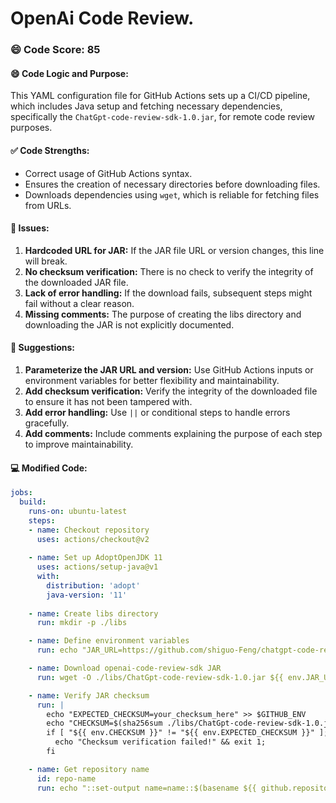 # OpenAi Code Review.
### 😄 Code Score: 85
#### 😄 Code Logic and Purpose:
This YAML configuration file for GitHub Actions sets up a CI/CD pipeline, which includes Java setup and fetching necessary dependencies, specifically the `ChatGpt-code-review-sdk-1.0.jar`, for remote code review purposes.
#### ✅ Code Strengths:
- Correct usage of GitHub Actions syntax.
- Ensures the creation of necessary directories before downloading files.
- Downloads dependencies using `wget`, which is reliable for fetching files from URLs.

#### 🤔 Issues:
1. **Hardcoded URL for JAR:** If the JAR file URL or version changes, this line will break.
2. **No checksum verification:** There is no check to verify the integrity of the downloaded JAR file.
3. **Lack of error handling:** If the download fails, subsequent steps might fail without a clear reason.
4. **Missing comments:** The purpose of creating the libs directory and downloading the JAR is not explicitly documented.

#### 🎯 Suggestions:
1. **Parameterize the JAR URL and version:** Use GitHub Actions inputs or environment variables for better flexibility and maintainability.
2. **Add checksum verification:** Verify the integrity of the downloaded file to ensure it has not been tampered with.
3. **Add error handling:** Use `||` or conditional steps to handle errors gracefully.
4. **Add comments:** Include comments explaining the purpose of each step to improve maintainability.

#### 💻 Modified Code:
```yaml
jobs:
  build:
    runs-on: ubuntu-latest
    steps:
    - name: Checkout repository
      uses: actions/checkout@v2
      
    - name: Set up AdoptOpenJDK 11
      uses: actions/setup-java@v1
      with:
        distribution: 'adopt'
        java-version: '11'
        
    - name: Create libs directory
      run: mkdir -p ./libs

    - name: Define environment variables
      run: echo "JAR_URL=https://github.com/shiguo-Feng/chatgpt-code-review-log/releases/download/v1.0/ChatGpt-code-review-sdk-1.0.jar" >> $GITHUB_ENV

    - name: Download openai-code-review-sdk JAR
      run: wget -O ./libs/ChatGpt-code-review-sdk-1.0.jar ${{ env.JAR_URL }} && echo "Downloaded the JAR file successfully."

    - name: Verify JAR checksum
      run: |
        echo "EXPECTED_CHECKSUM=your_checksum_here" >> $GITHUB_ENV
        echo "CHECKSUM=$(sha256sum ./libs/ChatGpt-code-review-sdk-1.0.jar | awk '{ print $1 }')" >> $GITHUB_ENV
        if [ "${{ env.CHECKSUM }}" != "${{ env.EXPECTED_CHECKSUM }}" ]; then
          echo "Checksum verification failed!" && exit 1;
        fi

    - name: Get repository name
      id: repo-name
      run: echo "::set-output name=name::$(basename ${{ github.repository }})"
```
